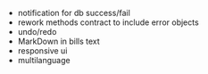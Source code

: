 - notification for db success/fail
- rework methods contract to include error objects
- undo/redo
- MarkDown in bills text
- responsive ui
- multilanguage